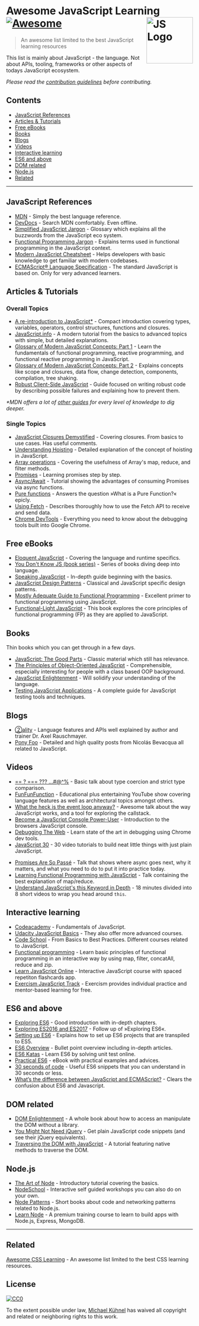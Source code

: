 # Awesome JavaScript Learning [![Awesome](https://awesome.re/badge.svg)](https://awesome.re) <img src="https://cdn.rawgit.com/voodootikigod/logo.js/master/js.svg" width="125" align="right" alt="JS Logo">

> An awesome list limited to the best JavaScript learning resources

This list is mainly about JavaScript - the language. Not about APIs, tooling, frameworks or other aspects of todays JavaScript ecosystem.

_Please read the [contribution guidelines](contributing.md) before contributing._

## Contents

-   [JavaScript References](#javascript-references)
-   [Articles & Tutorials](#articles--tutorials)
-   [Free eBooks](#free-ebooks)
-   [Books](#books)
-   [Blogs](#blogs)
-   [Videos](#videos)
-   [Interactive learning](#interactive-learning)
-   [ES6 and above](#es6-and-above)
-   [DOM related](#dom-related)
-   [Node.js](#nodejs)
-   [Related](#related)

---

## JavaScript References

-   [MDN](https://developer.mozilla.org/docs/Web/JavaScript/Reference) - Simply the best language reference.
-   [DevDocs](http://devdocs.io/javascript) - Search MDN comfortably. Even offline.
-   [Simplified JavaScript Jargon](http://jargon.js.org) - Glossary which explains all the buzzwords from the JavaScript eco system.
-   [Functional Programming Jargon](https://functional.works-hub.com/blog/Functional-Programming-Jargon) - Explains terms used in functional programming in the JavaScript context.
-   [Modern JavaScript Cheatsheet](https://github.com/mbeaudru/modern-js-cheatsheet) - Helps developers with basic knowledge to get familiar with modern codebases.
-   [ECMAScript® Language Specification](http://ecma-international.org/publications/standards/Ecma-262.htm) - The standard JavaScript is based on. Only for very advanced learners.

## Articles & Tutorials

### Overall Topics

-   [A re-introduction to JavaScript\*](https://developer.mozilla.org/en-US/docs/Web/JavaScript/A_re-introduction_to_JavaScript) - Compact introduction covering types, variables, operators, control structures, functions and closures.
-   [JavaScript.info](http://javascript.info) - A modern tutorial from the basics to advanced topics with simple, but detailed explanations.
-   [Glossary of Modern JavaScript Concepts: Part 1](https://auth0.com/blog/glossary-of-modern-javascript-concepts/) - Learn the fundamentals of functional programming, reactive programming, and functional reactive programming in JavaScript.
-   [Glossary of Modern JavaScript Concepts: Part 2](https://auth0.com/blog/glossary-of-modern-javascript-concepts-part-2/) - Explains concepts like scope and closures, data flow, change detection, components, compilation, tree shaking.
-   [Robust Client-Side JavaScript](https://molily.de/robust-javascript/) - Guide focused on writing robust code by describing possible failures and explaining how to prevent them.

_\*MDN offers a lot of [other guides](https://developer.mozilla.org/en-US/docs/Web/JavaScript/Guide) for every level of knowledge to dig deeper._

### Single Topics

-   [JavaScript Closures Demystified](https://www.sitepoint.com/javascript-closures-demystified/) - Covering closures. From basics to use cases. Has useful comments.
-   [Understanding Hoisting](https://scotch.io/tutorials/understanding-hoisting-in-javascript) - Detailed explanation of the concept of hoisting in JavaScript.
-   [Array operations](https://danmartensen.svbtle.com/javascripts-map-reduce-and-filter) - Covering the usefulness of Array's map, reduce, and filter methods.
-   [Promises](http://www.sohamkamani.com/blog/2016/08/28/incremenal-tutorial-to-promises/) - Learning promises step by step.
-   [Async/Await](https://hackernoon.com/6-reasons-why-javascripts-async-await-blows-promises-away-tutorial-c7ec10518dd9) - Tutorial showing the advantages of consuming Promises via async functions.
-   [Pure functions](https://medium.com/javascript-scene/master-the-javascript-interview-what-is-a-pure-function-d1c076bec976) - Answers the question »What is a Pure Function?« epicly.
-   [Using Fetch](https://developer.mozilla.org/en-US/docs/Web/API/Fetch_API/Using_Fetch) - Describes thoroughly how to use the Fetch API to receive and send data.
-   [Chrome DevTools](https://developers.google.com/web/tools/chrome-devtools/) - Everything you need to know about the debugging tools built into Google Chrome.

## Free eBooks

-   [Eloquent JavaScript](http://eloquentjavascript.net) - Covering the language and runtime specifics.
-   [You Don't Know JS (book series)](https://github.com/getify/You-Dont-Know-JS) - Series of books diving deep into language.
-   [Speaking JavaScript](http://speakingjs.com) - In-depth guide beginning with the basics.
-   [JavaScript Design Patterns](http://addyosmani.com/resources/essentialjsdesignpatterns/book/) - Classical and JavaScript specific design patterns.
-   [Mostly Adequate Guide to Functional Programming](https://mostly-adequate.gitbooks.io/mostly-adequate-guide/) - Excellent primer to functional programming using JavaScript.
-   [Functional-Light JavaScript](https://github.com/getify/Functional-Light-JS) - This book explores the core principles of functional programming (FP) as they are applied to JavaScript.

## Books

Thin books which you can get through in a few days.

-   [JavaScript: The Good Parts](http://shop.oreilly.com/product/9780596517748.do) - Classic material which still has relevance.
-   [The Principles of Object-Oriented JavaScript](https://www.nostarch.com/oojs) - Comprehensible, especially interesting for people with a class based OOP background.
-   [JavaScript Enlightenment](http://shop.oreilly.com/product/0636920027713.do) - Will solidify your understanding of the language.
-   [Testing JavaScript Applications](https://www.manning.com/books/testing-javascript-applications) - A complete guide for JavaScript testing tools and techniques.

## Blogs

-   [②ality](http://www.2ality.com) - Language features and APIs well explained by author and trainer Dr. Axel Rauschmayer.
-   [Pony Foo](https://ponyfoo.com) - Detailed and high quality posts from Nicolás Bevacqua all related to JavaScript.

## Videos

<!--lint ignore no-repeat-punctuation-->

-   [== ? === ??? ...#@^%](https://www.youtube.com/watch?v=qGyqzN0bjhc) - Basic talk about type coercion and strict type comparison.
-   [FunFunFunction](https://www.youtube.com/channel/UCO1cgjhGzsSYb1rsB4bFe4Q) - Educational plus entertaining YouTube show covering language features as well as architectural topics amongst others.
-   [What the heck is the event loop anyway?](http://latentflip.com/loupe/?code=JC5vbignYnV0dG9uJywgJ2NsaWNrJywgZnVuY3Rpb24gb25DbGljaygpIHsKICAgIHNldFRpbWVvdXQoZnVuY3Rpb24gdGltZXIoKSB7CiAgICAgICAgY29uc29sZS5sb2coJ1lvdSBjbGlja2VkIHRoZSBidXR0b24hJyk7ICAgIAogICAgfSwgMjAwMCk7Cn0pOwoKY29uc29sZS5sb2coIkhpISIpOwoKc2V0VGltZW91dChmdW5jdGlvbiB0aW1lb3V0KCkgewogICAgY29uc29sZS5sb2coIkNsaWNrIHRoZSBidXR0b24hIik7Cn0sIDUwMDApOwoKY29uc29sZS5sb2coIldlbGNvbWUgdG8gbG91cGUuIik7!!!PGJ1dHRvbj5DbGljayBtZSE8L2J1dHRvbj4%3D) - Awesome talk about the way JavaScript works, and a tool for exploring the callstack.
-   [Become a JavaScript Console Power-User](https://www.youtube.com/watch?v=4mf_yNLlgic) - Introduction to the browsers JavaScript console.
-   [Debugging The Web](https://www.youtube.com/watch?v=HF1luRD4Qmk) - Learn state of the art in debugging using Chrome dev tools.
-   [JavaScript 30](https://javascript30.com) - 30 video tutorials to build neat little things with just plain JavaScript.
<!--lint ignore no-dead-urls-->
-   [Promises Are So Passé](https://vimeo.com/181328943) - Talk that shows where async goes next, why it matters, and what you need to do to put it into practice today.
-   [Learning Functional Programming with JavaScript](https://www.youtube.com/watch?v=e-5obm1G_FY) - Talk containing the best explanation of map/reduce.
-   [Understand JavaScript's this Keyword in Depth](https://egghead.io/courses/understand-javascript-s-this-keyword-in-depth) - 18 minutes divided into 8 short videos to wrap you head around `this`.

## Interactive learning

-   [Codeacademy](https://www.codecademy.com/learn/javascript) - Fundamentals of JavaScript.
-   [Udacity JavaScript Basics](https://www.udacity.com/course/javascript-basics--ud804) - They also offer more advanced courses.
-   [Code School](https://www.codeschool.com/learn/javascript) - From Basics to Best Practices. Different courses related to JavaScript.
-   [Functional programming](http://reactivex.io/learnrx/) - Learn basic principles of functional programming in an interactive way by using map, filter, concatAll, reduce and zip.
-   [Learn JavaScript Online](https://learnjavascript.online) - Interactive JavaScript course with spaced repetiton flashcards app.
-   [Exercism JavaScript Track](https://exercism.io/tracks/javascript) - Exercism provides individual practice and mentor-based learning for free.

## ES6 and above

-   [Exploring ES6](http://exploringjs.com/es6.html) - Good introduction with in-depth chapters.
-   [Exploring ES2016 and ES2017](http://exploringjs.com/es2016-es2017.html) - Follow up of »Exploring ES6«.
-   [Setting up ES6](http://exploringjs.com/setting-up-es6.html) - Explains how to set up ES6 projects that are transpiled to ES5.
-   [ES6 Overview](https://ponyfoo.com/articles/es6) - Bullet point overview including in-depth articles.
-   [ES6 Katas](http://es6katas.org) - Learn ES6 by solving unit test online.
-   [Practical ES6](https://github.com/mjavascript/practical-es6) - eBook with practical examples and advices.
-   [30 seconds of code](https://github.com/Chalarangelo/30-seconds-of-code) - Useful ES6 snippets that you can understand in 30 seconds or less.
-   [What’s the difference between JavaScript and ECMAScript?](https://www.freecodecamp.org/news/whats-the-difference-between-javascript-and-ecmascript-cba48c73a2b5/) - Clears the confusion about ES6 and Javascript.

## DOM related

-   [DOM Enlightenment](http://domenlightenment.com) - A whole book about how to access an manipulate the DOM without a library.
-   [You Might Not Need jQuery](http://youmightnotneedjquery.com) - Get plain JavaScript code snippets (and see their jQuery equivalents).
-   [Traversing the DOM with JavaScript](https://zellwk.com/blog/dom-traversals/) - A tutorial featuring native methods to traverse the DOM.

## Node.js

-   [The Art of Node](https://github.com/maxogden/art-of-node#readme) - Introductory tutorial covering the basics.
-   [NodeSchool](https://nodeschool.io) - Interactive self guided workshops you can also do on your own.
-   [Node Patterns](http://nodepatternsbooks.com) - Short books about code and networking patterns related to Node.js.
-   [Learn Node](https://learnnode.com) - A premium training course to learn to build apps with Node.js, Express, MongoDB.

---

## Related

[Awesome CSS Learning](https://github.com/micromata/awesome-css-learning) - An awesome list limited to the best CSS learning resources.

## License

[![CC0](http://mirrors.creativecommons.org/presskit/buttons/88x31/svg/cc-zero.svg)](https://creativecommons.org/publicdomain/zero/1.0/)

To the extent possible under law, [Michael Kühnel](http://micromata.de) has waived all copyright and related or neighboring rights to this work.
